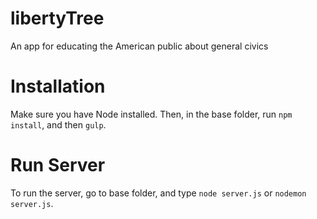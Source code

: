 # libertyTree
An app for educating the American public about general civics

# Installation
Make sure you have Node installed. Then, in the base folder, run `npm install`, and then `gulp`.

# Run Server
To run the server, go to base folder, and type `node server.js` or `nodemon server.js`.
